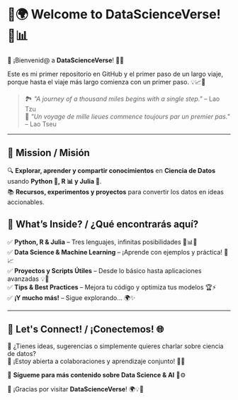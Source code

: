 # 🚀🌍 Welcome to **DataScienceVerse**! 🌟📊  

🎉 ¡Bienvenid@ a **DataScienceVerse**! 🚀✨  

Este es mi primer repositorio en GitHub y el primer paso de un largo viaje, porque hasta el viaje más largo comienza con un primer paso. 💡📈🔬  

> 🏞️ *"A journey of a thousand miles begins with a single step."* – Lao Tzu  
> 🌱 *"Un voyage de mille lieues commence toujours par un premier pas."* – Lao Tseu  

---

## 🎯 Mission / Misión  
🔍 **Explorar, aprender y compartir conocimientos** en **Ciencia de Datos** usando **Python 🐍, R 📊 y Julia 🚀**.  
📚 **Recursos, experimentos y proyectos** para convertir los datos en ideas accionables.  

## 🌟 What’s Inside? / ¿Qué encontrarás aquí?  
✅ **Python, R & Julia** – Tres lenguajes, infinitas posibilidades 🐍📊🚀  
✅ **Data Science & Machine Learning** – ¡Aprende con ejemplos y práctica! 🤖📈  
✅ **Proyectos y Scripts Útiles** – Desde lo básico hasta aplicaciones avanzadas 💡🔧  
✅ **Tips & Best Practices** – Mejora tu código y optimiza tus modelos 🏆⚡  
✅ **¡Y mucho más!** – Sigue explorando... 🌍✨  

---

## 🤝 Let's Connect! / ¡Conectemos! 🌐  
💬 ¿Tienes ideas, sugerencias o simplemente quieres charlar sobre ciencia de datos?  
📩 ¡Estoy abierta a colaboraciones y aprendizaje conjunto! 🚀🔗  

📌 **Sígueme para más contenido sobre Data Science & AI** 🧠⚙️  

🌟 ¡Gracias por visitar **DataScienceVerse**! 🌍💡🚀  
